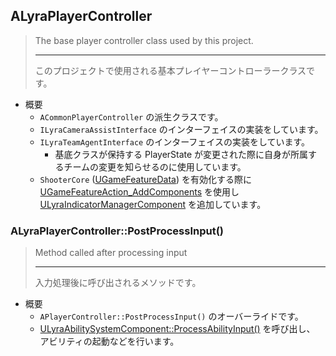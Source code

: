 ## ALyraPlayerController

> The base player controller class used by this project.  
> 
> ----
> このプロジェクトで使用される基本プレイヤーコントローラークラスです。

* 概要
	* `ACommonPlayerController` の派生クラスです。
	* `ILyraCameraAssistInterface` のインターフェイスの実装をしています。
	* `ILyraTeamAgentInterface` のインターフェイスの実装をしています。
		* 基底クラスが保持する PlayerState が変更された際に自身が所属するチームの変更を知らせるのに使用しています。
	* `ShooterCore` ([UGameFeatureData]) を有効化する際に [UGameFeatureAction_AddComponents] を使用し [ULyraIndicatorManagerComponent] を追加しています。

### ALyraPlayerController::PostProcessInput()

> Method called after processing input  
> 
> ----
> 入力処理後に呼び出されるメソッドです。

* 概要
	* `APlayerController::PostProcessInput()` のオーバーライドです。
	* [ULyraAbilitySystemComponent::ProcessAbilityInput()] を呼び出し、 アビリティの起動などを行います。


<!--- ページ内のリンク --->

<!--- 自前の画像へのリンク --->

<!--- generated --->
[ULyraIndicatorManagerComponent]: ../../Lyra/Etc/ULyraIndicatorManagerComponent.md#ulyraindicatormanagercomponent
[ULyraAbilitySystemComponent::ProcessAbilityInput()]: ../../Lyra/GameplayAbility/ULyraAbilitySystemComponent.md#ulyraabilitysystemcomponentprocessabilityinput
[UGameFeatureAction_AddComponents]: ../../UE/GameFeature/UGameFeatureAction_AddComponents.md#ugamefeatureaction_addcomponents
[UGameFeatureData]: ../../UE/GameFeature/UGameFeatureData.md#ugamefeaturedata
